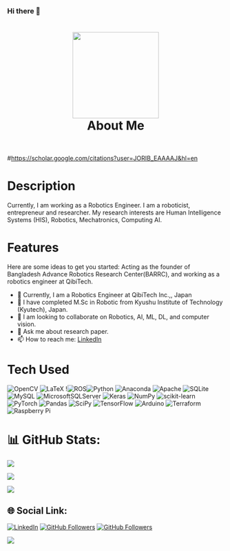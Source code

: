 ### Hi there 👋

<div align="center">
      <h1> <img src="https://media.giphy.com/media/eg4q8ka6zQuQ2qgKwe/giphy.gif" width="200" ><br/>About Me</h1>
    </div>



<p align="center"> <a href="https://sites.google.com/view/jimmy-majumder/" target="_blank"><img alt="" src="https://img.shields.io/badge/Website-EA4C89?style=normal&logo=dribbble&logoColor=white" style="vertical-align:center" /></a> <a href="https://www.linkedin.com/in/jimmy-majumder/}" target="_blank"><img alt="" src="https://img.shields.io/badge/LinkedIn-0077B5?style=normal&logo=linkedin&logoColor=white" style="vertical-align:center" /></a> </p>

#https://scholar.google.com/citations?user=JORIB_EAAAAJ&hl=en 

# Description
Currently, I am working as a Robotics Engineer. I am a roboticist, entrepreneur and researcher. My research interests are Human Intelligence Systems (HIS), Robotics, Mechatronics, Computing AI. 


# Features
Here are some ideas to get you started:
 Acting as the founder of Bangladesh Advance Robotics Research Center(BARRC), and working as a robotics engineer at QibiTech. 

- 🔭 Currently, I am a Robotics Engineer at QibiTech Inc.,, Japan
- 🌱 I have completed M.Sc in Robotic from Kyushu Institute of Technology (Kyutech), Japan.
- 👯 I am looking to collaborate on Robotics, AI, ML, DL, and computer vision. 
- 💬 Ask me about research paper.
- 📫 How to reach me: [LinkedIn](https://sites.google.com/view/jimmy-majumder/) 


# Tech Used
 ![OpenCV](https://img.shields.io/badge/opencv-%23white.svg?style=for-the-badge&logo=opencv&logoColor=white) ![LaTeX](https://img.shields.io/badge/latex-%23008080.svg?style=for-the-badge&logo=latex&logoColor=white) !![ROS](https://img.shields.io/badge/ros-%230A0FF9.svg?style=for-the-badge&logo=ros&logoColor=white)![Python](https://img.shields.io/badge/python-3670A0?style=for-the-badge&logo=python&logoColor=ffdd54) ![Anaconda](https://img.shields.io/badge/Anaconda-%2344A833.svg?style=for-the-badge&logo=anaconda&logoColor=white) ![Apache](https://img.shields.io/badge/apache-%23D42029.svg?style=for-the-badge&logo=apache&logoColor=white) ![SQLite](https://img.shields.io/badge/sqlite-%2307405e.svg?style=for-the-badge&logo=sqlite&logoColor=white) ![MySQL](https://img.shields.io/badge/mysql-%2300f.svg?style=for-the-badge&logo=mysql&logoColor=white) ![MicrosoftSQLServer](https://img.shields.io/badge/Microsoft%20SQL%20Sever-CC2927?style=for-the-badge&logo=microsoft%20sql%20server&logoColor=white) ![Keras](https://img.shields.io/badge/Keras-%23D00000.svg?style=for-the-badge&logo=Keras&logoColor=white) ![NumPy](https://img.shields.io/badge/numpy-%23013243.svg?style=for-the-badge&logo=numpy&logoColor=white) ![scikit-learn](https://img.shields.io/badge/scikit--learn-%23F7931E.svg?style=for-the-badge&logo=scikit-learn&logoColor=white) ![PyTorch](https://img.shields.io/badge/PyTorch-%23EE4C2C.svg?style=for-the-badge&logo=PyTorch&logoColor=white) ![Pandas](https://img.shields.io/badge/pandas-%23150458.svg?style=for-the-badge&logo=pandas&logoColor=white) ![SciPy](https://img.shields.io/badge/SciPy-%230C55A5.svg?style=for-the-badge&logo=scipy&logoColor=%white) ![TensorFlow](https://img.shields.io/badge/TensorFlow-%23FF6F00.svg?style=for-the-badge&logo=TensorFlow&logoColor=white) ![Arduino](https://img.shields.io/badge/-Arduino-00979D?style=for-the-badge&logo=Arduino&logoColor=white) ![Terraform](https://img.shields.io/badge/terraform-%235835CC.svg?style=for-the-badge&logo=terraform&logoColor=white) ![Raspberry Pi](https://img.shields.io/badge/-RaspberryPi-C51A4A?style=for-the-badge&logo=Raspberry-Pi)
  
 # 📊 GitHub Stats:

![](https://github-readme-stats.vercel.app/api?username=engrjimmy&theme=dark&hide_border=false&include_all_commits=true&count_private=false)<br/>

![](https://github-readme-streak-stats.herokuapp.com/?user=engrjimmy&theme=dark&hide_border=false)<br/>

![](https://github-readme-stats.vercel.app/api/top-langs/?username=engrjimmy&theme=dark&hide_border=false&include_all_commits=true&count_private=false&layout=compact) 
  
    
## 🌐 Social Link:
 [![LinkedIn](https://img.shields.io/badge/LinkedIn-%230077B5.svg?logo=linkedin&logoColor=white)](https://www.linkedin.com/in/jimmy-majumder) 
 [![GitHub Followers](https://img.shields.io/github/followers/Sujan-Roy?style=social)]([/github/followers/:user?label=Follow](https://github.com/engrjimmy?tab=followers))
 [![GitHub Followers](https://img.shields.io/github/watchers/Sujan-Roy/Sujan-Roy?style=social)]([/github/followers/:user?label=Follow](https://github.com/engrjimmy/engrjimmy))
 
 ![](https://komarev.com/ghpvc/?username=engrjimmy&color=dc143c)

<!--
**engrjimmy/Jimmy_Majumder** is a ✨ _special_ ✨ repository because its `README.md` (this file) appears on your GitHub profile.

Here are some ideas to get you started:

- 🔭 I’m currently working on ...
- 🌱 I’m currently learning ...
- 👯 I’m looking to collaborate on ...
- 🤔 I’m looking for help with ...
- 💬 Ask me about ...
- 📫 How to reach me: ...
- 😄 Pronouns: ...
- ⚡ Fun fact: ...
-->
